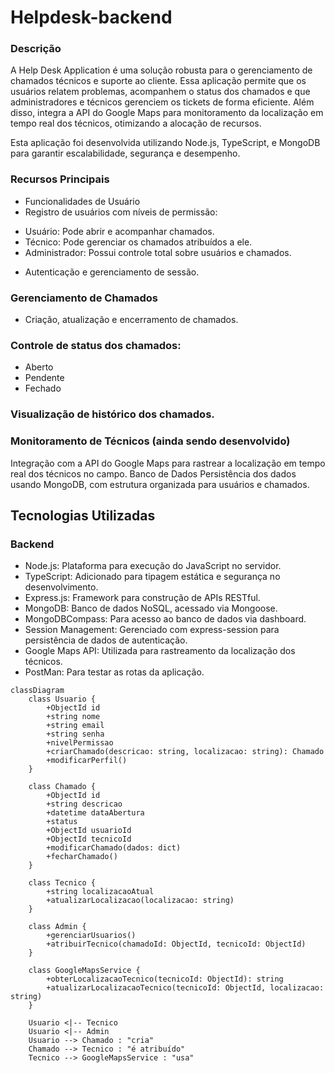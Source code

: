 # Helpdesk-backend
### Descrição
A Help Desk Application é uma solução robusta para o gerenciamento de chamados técnicos e suporte ao cliente. Essa aplicação permite que os usuários relatem problemas, acompanhem o status dos chamados e que administradores e técnicos gerenciem os tickets de forma eficiente. Além disso, integra a API do Google Maps para monitoramento da localização em tempo real dos técnicos, otimizando a alocação de recursos.

Esta aplicação foi desenvolvida utilizando Node.js, TypeScript, e MongoDB para garantir escalabilidade, segurança e desempenho.
### Recursos Principais
* Funcionalidades de Usuário
* Registro de usuários com níveis de permissão:
- Usuário: Pode abrir e acompanhar chamados.
- Técnico: Pode gerenciar os chamados atribuídos a ele.
- Administrador: Possui controle total sobre usuários e chamados.
* Autenticação e gerenciamento de sessão.
### Gerenciamento de Chamados
* Criação, atualização e encerramento de chamados.
### Controle de status dos chamados:
- Aberto
- Pendente
- Fechado
### Visualização de histórico dos chamados.
### Monitoramento de Técnicos (ainda sendo desenvolvido)
Integração com a API do Google Maps para rastrear a localização em tempo real dos técnicos no campo.
Banco de Dados
Persistência dos dados usando MongoDB, com estrutura organizada para usuários e chamados.
## Tecnologias Utilizadas
### Backend
* Node.js: Plataforma para execução do JavaScript no servidor.
* TypeScript: Adicionado para tipagem estática e segurança no desenvolvimento.
* Express.js: Framework para construção de APIs RESTful.
* MongoDB: Banco de dados NoSQL, acessado via Mongoose.
* MongoDBCompass: Para acesso ao banco de dados via dashboard.
* Session Management: Gerenciado com express-session para persistência de dados de autenticação.
* Google Maps API: Utilizada para rastreamento da localização dos técnicos.
* PostMan: Para testar as rotas da aplicação.

```mermaid
classDiagram
    class Usuario {
        +ObjectId id
        +string nome
        +string email
        +string senha
        +nivelPermissao
        +criarChamado(descricao: string, localizacao: string): Chamado
        +modificarPerfil()
    }

    class Chamado {
        +ObjectId id
        +string descricao
        +datetime dataAbertura
        +status
        +ObjectId usuarioId
        +ObjectId tecnicoId
        +modificarChamado(dados: dict)
        +fecharChamado()
    }

    class Tecnico {
        +string localizacaoAtual
        +atualizarLocalizacao(localizacao: string)
    }

    class Admin {
        +gerenciarUsuarios()
        +atribuirTecnico(chamadoId: ObjectId, tecnicoId: ObjectId)
    }

    class GoogleMapsService {
        +obterLocalizacaoTecnico(tecnicoId: ObjectId): string
        +atualizarLocalizacaoTecnico(tecnicoId: ObjectId, localizacao: string)
    }

    Usuario <|-- Tecnico
    Usuario <|-- Admin
    Usuario --> Chamado : "cria"
    Chamado --> Tecnico : "é atribuído"
    Tecnico --> GoogleMapsService : "usa"
```

